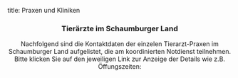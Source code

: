 title: Praxen und Kliniken

<!-- Jumbotron Header -->
<div markdown="1">
<header class="jumbotron">

### Tierärzte im Schaumburger Land

Nachfolgend sind die Kontaktdaten der einzelen Tierarzt-Praxen im Schaumburger Land aufgelistet, die am koordinierten Notdienst teilnehmen. Bitte klicken Sie auf den jeweiligen Link zur Anzeige der Details wie z.B. Öffungszeiten:

</header>
</div>

<!-- Vet med logo Lizenz, welches wir von Wikimedia haben:
"<a href="http://commons.wikimedia.org/wiki/File:Vetlogo.svg#mediaviewer/Datei:Vetlogo.svg">Vetlogo</a>“ von uwemueller - <span class="int-own-work">Eigenes Werk</span>. Lizenziert unter <a href="http://creativecommons.org/licenses/by-sa/3.0/" title="Creative Commons Attribution-Share Alike 3.0">CC BY-SA 3.0</a> über <a href="//commons.wikimedia.org/wiki/">Wikimedia Commons</a>.
-->
